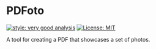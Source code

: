 # PDFoto

[![style: very good analysis][very_good_analysis_badge]][very_good_analysis_link]
[![License: MIT][license_badge]][license_link]

A tool for creating a PDF that showcases a set of photos.

[license_badge]: https://img.shields.io/badge/license-MIT-blue.svg
[license_link]: https://opensource.org/licenses/MIT
[very_good_analysis_badge]: https://img.shields.io/badge/style-very_good_analysis-B22C89.svg
[very_good_analysis_link]: https://pub.dev/packages/very_good_analysis
